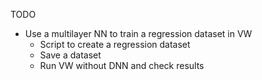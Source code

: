TODO
 - Use a multilayer NN to train a regression dataset in VW
   - Script to create a regression dataset
   - Save a dataset
   - Run VW without DNN and check results